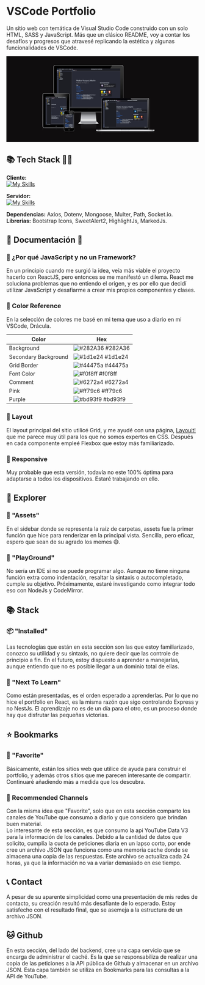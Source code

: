 
# VSCode Portfolio
Un sitio web con temática de Visual Studio Code construido con un solo HTML, SASS y JavaScript. Más que un clásico README, voy a contar los desafíos y progresos que atravesé replicando la estética y algunas funcionalidades de VSCode.

![screenshot](./Screenshot_140.png)
## 📚 Tech Stack 👨‍💻

**Cliente:**  
[![My Skills](https://skillicons.dev/icons?i=html,sass,js)](https://skillicons.dev)

**Servidor:**  
 [![My Skills](https://skillicons.dev/icons?i=nodejs,express)](https://skillicons.dev)

**Dependencias:** Axios, Dotenv, Mongoose, Multer, Path, Socket.io.  
**Librerias:** Bootstrap Icons, SweetAlert2, HighlightJs, MarkedJs.

## 📃 Documentación 📑
### 🤔 ¿Por qué JavaScript y no un Framework?
En un principio cuando me surgió la idea, veía más viable el proyecto hacerlo con ReactJS, pero entonces se me manifestó un dilema. React me soluciona problemas que no entiendo el origen, y es por ello que decidí utilizar JavaScript y desafiarme a crear mis propios componentes y clases.
### 🎨 Color Reference
En la selección de colores me basé en mi tema que uso a diario en mi VSCode, Drácula.

| Color             | Hex                                                                |
| ----------------- | ------------------------------------------------------------------ |
| Background | ![#282A36](https://via.placeholder.com/10/282A36?text=+) #282A36 |
| Secondary Background | ![#1d1e24](https://via.placeholder.com/10/1d1e24?text=+) #1d1e24 |
| Grid Border | ![#44475a](https://via.placeholder.com/10/44475a?text=+) #44475a |
| Font Color | ![#f0f8ff](https://via.placeholder.com/10/f0f8ff?text=+) #f0f8ff |
| Comment | ![#6272a4](https://via.placeholder.com/10/6272a4?text=+) #6272a4 |
| Pink | ![#ff79c6](https://via.placeholder.com/10/ff79c6?text=+) #ff79c6 |
| Purple | ![#bd93f9](https://via.placeholder.com/10/bd93f9?text=+) #bd93f9 |


### 🔲 Layout
El layout principal del sitio utilicé Grid, y me ayudé con una página, [Layouit!](https://grid.layoutit.com/) que me parece muy útil para los que no somos expertos en CSS. Después en cada componente empleé Flexbox que estoy más familiarizado.
### 📱 Responsive
Muy probable que esta versión, todavía no este 100% óptima para adaptarse a todos los dispositivos. Estaré trabajando en ello.

## 🔎 Explorer
### 📁 "Assets"
En el sidebar donde se representa la raíz de carpetas, assets fue la primer función que hice para renderizar en la principal vista. Sencilla, pero eficaz, espero que sean de su agrado los memes 😅.
### 📝 "PlayGround"
No sería un IDE si no se puede programar algo. Aunque no tiene ninguna función extra como indentación, resaltar la sintaxis o autocompletado, cumple su objetivo. Próximamente, estaré investigando como integrar todo eso con NodeJs y CodeMirror.
## 📚 Stack

### 📦 "Installed"
Las tecnologías que están en esta sección son las que estoy familiarizado, conozco su utilidad y su sintaxis, no quiere decir que las controle de principio a fin. En el futuro, estoy dispuesto a aprender a manejarlas, aunque entiendo que no es posible llegar a un dominio total de ellas.
### 📖 "Next To Learn"
Como están presentadas, es el orden esperado a aprenderlas. Por lo que no hice el portfolio en React, es la misma razón que sigo controlando Express y no NestJs. El aprendizaje no es de un día para el otro, es un proceso donde hay que disfrutar las pequeñas victorias. 
## ⭐ Bookmarks
### 📌 "Favorite"
Básicamente, están los sitios web que utilice de ayuda para construir el portfolio, y además otros sitios que me parecen interesante de compartir. Continuaré añadiendo más a medida que los descubra.
### 📼 Recommended Channels
Con la misma idea que "Favorite", solo que en esta sección comparto los canales de YouTube que consumo a diario y que considero que brindan buen material.  
Lo interesante de esta sección, es que consumo la api YouTube Data V3 para la información de los canales. Debido a la cantidad de datos que solicito, cumplía la cuota de peticiones diaria en un lapso corto, por ende cree un archivo JSON que funciona como una memoria cache donde se almacena una copia de las respuestas. Este archivo se actualiza cada 24 horas, ya que la información no va a variar demasiado en ese tiempo.
## 📞 Contact
A pesar de su aparente simplicidad como una presentación de mis redes de contacto, su creación resultó más desafiante de lo esperado. Estoy satisfecho con el resultado final, que se asemeja a la estructura de un archivo JSON.
## 🐱 Github
En esta sección, del lado del backend, cree una capa servicio que se encarga de administrar el caché. Es la que se responsabiliza de realizar una copia de las peticiones a la API pública de Github y almacenar en un archivo JSON. Esta capa también se utiliza en Bookmarks para las consultas a la API de YouTube.